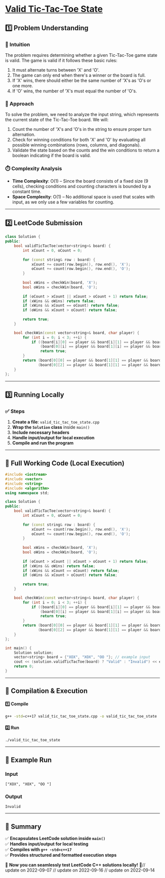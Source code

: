 # **[Valid Tic-Tac-Toe State](https://leetcode.com/problems/valid-tic-tac-toe-state/description/)**  

## **1️⃣ Problem Understanding**  
### **📌 Intuition**  
The problem requires determining whether a given Tic-Tac-Toe game state is valid. The game is valid if it follows these basic rules:
1. It must alternate turns between 'X' and 'O'.
2. The game can only end when there's a winner or the board is full.
3. If 'X' wins, there should either be the same number of 'X's as 'O's or one more.
4. If 'O' wins, the number of 'X's must equal the number of 'O's.

### **🚀 Approach**  
To solve the problem, we need to analyze the input string, which represents the current state of the Tic-Tac-Toe board. We will:
1. Count the number of 'X's and 'O's in the string to ensure proper turn alternation.
2. Check for winning conditions for both 'X' and 'O' by evaluating all possible winning combinations (rows, columns, and diagonals).
3. Validate the state based on the counts and the win conditions to return a boolean indicating if the board is valid.

### **⏱️ Complexity Analysis**  
- **Time Complexity**: O(1) – Since the board consists of a fixed size (9 cells), checking conditions and counting characters is bounded by a constant time.
- **Space Complexity**: O(1) – No additional space is used that scales with input, as we only use a few variables for counting.

---  

## **2️⃣ LeetCode Submission**  
```cpp
class Solution {
public:
    bool validTicTacToe(vector<string>& board) {
        int xCount = 0, oCount = 0;
        
        for (const string& row : board) {
            xCount += count(row.begin(), row.end(), 'X');
            oCount += count(row.begin(), row.end(), 'O');
        }
        
        bool xWins = checkWin(board, 'X');
        bool oWins = checkWin(board, 'O');
        
        if (oCount > xCount || xCount > oCount + 1) return false;
        if (xWins && oWins) return false;
        if (xWins && xCount == oCount) return false;
        if (oWins && xCount > oCount) return false;
        
        return true;
    }

    bool checkWin(const vector<string>& board, char player) {
        for (int i = 0; i < 3; ++i) {
            if ((board[i][0] == player && board[i][1] == player && board[i][2] == player) || // Rows
                (board[0][i] == player && board[1][i] == player && board[2][i] == player))   // Columns
                return true;
        }
        return (board[0][0] == player && board[1][1] == player && board[2][2] == player) || // Diagonal
               (board[0][2] == player && board[1][1] == player && board[2][0] == player);   // Anti-diagonal
    }
};  
```  

---  

## **3️⃣ Running Locally**  
### **✅ Steps**  
1. **Create a file**: `valid_tic_tac_toe_state.cpp`  
2. **Wrap the `Solution` class** inside `main()`  
3. **Include necessary headers**  
4. **Handle input/output for local execution**  
5. **Compile and run the program**  

---  

## **📝 Full Working Code (Local Execution)**  
```cpp
#include <iostream>
#include <vector>
#include <string>
#include <algorithm>
using namespace std;

class Solution {
public:
    bool validTicTacToe(vector<string>& board) {
        int xCount = 0, oCount = 0;
        
        for (const string& row : board) {
            xCount += count(row.begin(), row.end(), 'X');
            oCount += count(row.begin(), row.end(), 'O');
        }
        
        bool xWins = checkWin(board, 'X');
        bool oWins = checkWin(board, 'O');
        
        if (oCount > xCount || xCount > oCount + 1) return false;
        if (xWins && oWins) return false;
        if (xWins && xCount == oCount) return false;
        if (oWins && xCount > oCount) return false;
        
        return true;
    }

    bool checkWin(const vector<string>& board, char player) {
        for (int i = 0; i < 3; ++i) {
            if ((board[i][0] == player && board[i][1] == player && board[i][2] == player) || // Rows
                (board[0][i] == player && board[1][i] == player && board[2][i] == player))   // Columns
                return true;
        }
        return (board[0][0] == player && board[1][1] == player && board[2][2] == player) || // Diagonal
               (board[0][2] == player && board[1][1] == player && board[2][0] == player);   // Anti-diagonal
    }
};

int main() {
    Solution solution;
    vector<string> board = {"XOX", "XOX", "OO "}; // example input
    cout << (solution.validTicTacToe(board) ? "Valid" : "Invalid") << endl; // example output
    return 0;
}  
```  

---  

## **🔧 Compilation & Execution**  
#### **1️⃣ Compile**  
```bash
g++ -std=c++17 valid_tic_tac_toe_state.cpp -o valid_tic_tac_toe_state
```  

#### **2️⃣ Run**  
```bash
./valid_tic_tac_toe_state
```  

---  

## **🎯 Example Run**  
### **Input**  
```
["XOX", "XOX", "OO "]
```  
### **Output**  
```
Invalid
```  

---  

## **📌 Summary**  
✅ **Encapsulates LeetCode solution inside `main()`**  
✅ **Handles input/output for local testing**  
✅ **Compiles with `g++ -std=c++17`**  
✅ **Provides structured and formatted execution steps**  

🚀 **Now you can seamlessly test LeetCode C++ solutions locally!** 🚀// update on 2022-09-07
// update on 2022-09-16
// update on 2022-09-14
